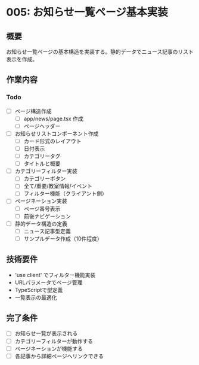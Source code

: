 # 005: お知らせ一覧ページ基本実装

## 概要
お知らせ一覧ページの基本構造を実装する。静的データでニュース記事のリスト表示を作成。

## 作業内容

### Todo
- [ ] ページ構造作成
  - [ ] app/news/page.tsx 作成
  - [ ] ページヘッダー
- [ ] お知らせリストコンポーネント作成
  - [ ] カード形式のレイアウト
  - [ ] 日付表示
  - [ ] カテゴリータグ
  - [ ] タイトルと概要
- [ ] カテゴリーフィルター実装
  - [ ] カテゴリーボタン
  - [ ] 全て/重要/教室情報/イベント
  - [ ] フィルター機能（クライアント側）
- [ ] ページネーション実装
  - [ ] ページ番号表示
  - [ ] 前後ナビゲーション
- [ ] 静的データ構造の定義
  - [ ] ニュース記事型定義
  - [ ] サンプルデータ作成（10件程度）

## 技術要件
- 'use client' でフィルター機能実装
- URLパラメータでページ管理
- TypeScriptで型定義
- 一覧表示の最適化

## 完了条件
- [ ] お知らせ一覧が表示される
- [ ] カテゴリーフィルターが動作する
- [ ] ページネーションが機能する
- [ ] 各記事から詳細ページへリンクできる
